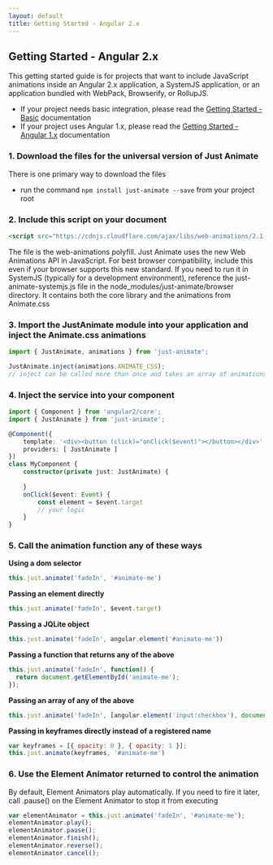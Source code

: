 ```yaml
---
layout: default
title: Getting Started - Angular 2.x
---
```


## Getting Started - Angular 2.x
 
This getting started guide is for projects that want to include JavaScript animations inside an Angular 2.x application, a SystemJS application, or an application
bundled with WebPack, Browserify, or RollupJS.

- If your project needs basic integration, please read the [Getting Started - Basic](/getting-started/basic) documentation
- If your project uses Angular 1.x, please read the [Getting Started - Angular 1.x](/getting-started/angular1) documentation

### 1. Download the files for the universal version of Just Animate

There is one primary way to download the files

 - run the command ```npm install just-animate --save``` from your project root

### 2. Include this script on your document

``` html
<script src="https://cdnjs.cloudflare.com/ajax/libs/web-animations/2.1.4/web-animations.min.js"></script>
```
The file is the web-animations polyfill. Just Animate uses the new Web Animations API in JavaScript.  For best browser compatibility, include this even if your browser supports this new standard. 
If you need to run it in SystemJS (typically for a development environment), reference the just-animate-systemjs.js file in the node_modules/just-animate/browser directory.  It contains both the core library and the animations from Animate.css


### 3. Import the JustAnimate module into your application and inject the Animate.css animations

```typescript
import { JustAnimate, animations } from 'just-animate';

JustAnimate.inject(animations.ANIMATE_CSS);
// inject can be called more than once and takes an array of animations
```

### 4. Inject the service into your component

```typescript
import { Component } from 'angular2/core';
import { JustAnimate } from 'just-animate';

@Component({
    template: '<div><button (click)="onClick($event)"></button></div>',
    providers: [ JustAnimate ]
})
class MyComponent {
    constructor(private just: JustAnimate) { 
        
    }
    onClick($event: Event) {
        const element = $event.target
        // your logic
    }
}
```

### 5. Call the animation function any of these ways

  **Using a dom selector**
  
``` javascript
this.just.animate('fadeIn', '#animate-me')
```
 
  **Passing an element directly**
  
``` javascript
this.just.animate('fadeIn', $event.target)
```
 

  **Passing a JQLite object**
  
``` javascript
this.just.animate('fadeIn', angular.element('#animate-me'))
```
  
  
  **Passing a function that returns any of the above**
  
``` javascript
this.just.animate('fadeIn', function() {
  return document.getElementById('animate-me');
});
```
  
  **Passing an array of any of the above**
 
``` javascript
this.just.animate('fadeIn', [angular.element('input:checkbox'), document.getElementById('#animate-me')]);
```

  **Passing in keyframes directly instead of a registered name**

``` javascript
var keyframes = [{ opacity: 0 }, { opacity: 1 }];
this.just.animate(keyframes, '#animate-me')
```
 
### 6. Use the Element Animator returned to control the animation
 
 By default, Element Animators play automatically. If you need to fire it later, call .pause() on the Element Animator to stop it from executing
 
``` javascript
var elementAnimator = this.just.animate('fadeIn', '#animate-me');
elementAnimator.play();
elementAnimator.pause();
elementAnimator.finish();
elementAnimator.reverse();
elementAnimator.cancel();
```
